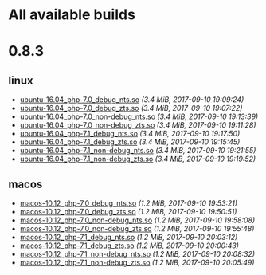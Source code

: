 All available builds
===

# 0.8.3

## linux

* <a href='https://github.com/php-ion/builds/blob/master/builds/0.8.3/linux/ubuntu-16.04_php-7.0_debug_nts.so?raw=true'>ubuntu-16.04_php-7.0_debug_nts.so</a> _(3.4 MiB, 2017-09-10 19:09:24)_
* <a href='https://github.com/php-ion/builds/blob/master/builds/0.8.3/linux/ubuntu-16.04_php-7.0_debug_zts.so?raw=true'>ubuntu-16.04_php-7.0_debug_zts.so</a> _(3.4 MiB, 2017-09-10 19:07:22)_
* <a href='https://github.com/php-ion/builds/blob/master/builds/0.8.3/linux/ubuntu-16.04_php-7.0_non-debug_nts.so?raw=true'>ubuntu-16.04_php-7.0_non-debug_nts.so</a> _(3.4 MiB, 2017-09-10 19:13:39)_
* <a href='https://github.com/php-ion/builds/blob/master/builds/0.8.3/linux/ubuntu-16.04_php-7.0_non-debug_zts.so?raw=true'>ubuntu-16.04_php-7.0_non-debug_zts.so</a> _(3.4 MiB, 2017-09-10 19:11:28)_
* <a href='https://github.com/php-ion/builds/blob/master/builds/0.8.3/linux/ubuntu-16.04_php-7.1_debug_nts.so?raw=true'>ubuntu-16.04_php-7.1_debug_nts.so</a> _(3.4 MiB, 2017-09-10 19:17:50)_
* <a href='https://github.com/php-ion/builds/blob/master/builds/0.8.3/linux/ubuntu-16.04_php-7.1_debug_zts.so?raw=true'>ubuntu-16.04_php-7.1_debug_zts.so</a> _(3.4 MiB, 2017-09-10 19:15:45)_
* <a href='https://github.com/php-ion/builds/blob/master/builds/0.8.3/linux/ubuntu-16.04_php-7.1_non-debug_nts.so?raw=true'>ubuntu-16.04_php-7.1_non-debug_nts.so</a> _(3.4 MiB, 2017-09-10 19:21:55)_
* <a href='https://github.com/php-ion/builds/blob/master/builds/0.8.3/linux/ubuntu-16.04_php-7.1_non-debug_zts.so?raw=true'>ubuntu-16.04_php-7.1_non-debug_zts.so</a> _(3.4 MiB, 2017-09-10 19:19:52)_

## macos

* <a href='https://github.com/php-ion/builds/blob/master/builds/0.8.3/macos/macos-10.12_php-7.0_debug_nts.so?raw=true'>macos-10.12_php-7.0_debug_nts.so</a> _(1.2 MiB, 2017-09-10 19:53:21)_
* <a href='https://github.com/php-ion/builds/blob/master/builds/0.8.3/macos/macos-10.12_php-7.0_debug_zts.so?raw=true'>macos-10.12_php-7.0_debug_zts.so</a> _(1.2 MiB, 2017-09-10 19:50:51)_
* <a href='https://github.com/php-ion/builds/blob/master/builds/0.8.3/macos/macos-10.12_php-7.0_non-debug_nts.so?raw=true'>macos-10.12_php-7.0_non-debug_nts.so</a> _(1.2 MiB, 2017-09-10 19:58:08)_
* <a href='https://github.com/php-ion/builds/blob/master/builds/0.8.3/macos/macos-10.12_php-7.0_non-debug_zts.so?raw=true'>macos-10.12_php-7.0_non-debug_zts.so</a> _(1.2 MiB, 2017-09-10 19:55:48)_
* <a href='https://github.com/php-ion/builds/blob/master/builds/0.8.3/macos/macos-10.12_php-7.1_debug_nts.so?raw=true'>macos-10.12_php-7.1_debug_nts.so</a> _(1.2 MiB, 2017-09-10 20:03:12)_
* <a href='https://github.com/php-ion/builds/blob/master/builds/0.8.3/macos/macos-10.12_php-7.1_debug_zts.so?raw=true'>macos-10.12_php-7.1_debug_zts.so</a> _(1.2 MiB, 2017-09-10 20:00:43)_
* <a href='https://github.com/php-ion/builds/blob/master/builds/0.8.3/macos/macos-10.12_php-7.1_non-debug_nts.so?raw=true'>macos-10.12_php-7.1_non-debug_nts.so</a> _(1.2 MiB, 2017-09-10 20:08:32)_
* <a href='https://github.com/php-ion/builds/blob/master/builds/0.8.3/macos/macos-10.12_php-7.1_non-debug_zts.so?raw=true'>macos-10.12_php-7.1_non-debug_zts.so</a> _(1.2 MiB, 2017-09-10 20:05:49)_
